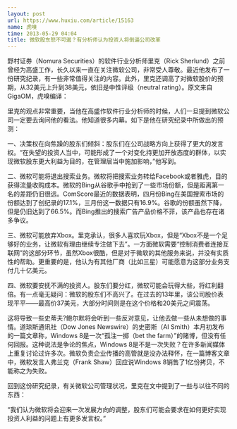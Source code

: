 ```yaml
---
layout: post
url: https://www.huxiu.com/article/15163
name: 虎嗅
time: 2013-05-29 04:04
title: 微软股东怒不可遏？有分析师认为投资人将倒逼公司改革
---
```

野村证券（Nomura Securities）的软件行业分析师里克（Rick Sherlund）之前曾经为高盛工作，长久以来一直在关注微软公司，非常受人尊敬。最近他发布了一份研究纪录，有一些非常值得关注的内容。此外，里克还调高了对微软股价的预期，从32美元上升到38美元，依旧是中性评级（neutral rating）。原文来自GigaOM，虎嗅编译：

里克的观点非常重要，当他在高盛作软件行业分析师的时候，人们一旦提到微软公司一定要去询问他的看法。他知道很多内幕。如下是他在研究纪录中所做出的预测：

一、决策权在向焦躁的股东们倾斜：股东们在公司战略方向上获得了更大的发言权。“在失望的投资人当中，可能形成了一个对变化持更加开放态度的群体，以实现微软股东更大利益为目的，在管理层当中施加影响，”他写到。

二、微软可能将退出搜索业务。微软将把搜索业务转给Facebook或者雅虎，目的获得流量收购成本。微软的Bing从谷歌手中抢到了一些市场份额，但是距离第一名的差距仍旧很远。ComScore最近的数据表明，四月份Bing在美国搜索市场的份额达到了创纪录的17.1%，三月份这一数据只有16.9%。谷歌的份额虽然下降，但是仍旧达到了66.5%。而Bing推出的搜索广告产品价格不菲，该产品也存在诸多争议。

三、微软可能放弃Xbox。里克承认，很多人喜欢玩Xbox，但是“Xbox不是一个足够好的业务，让微软有理由继续专注做下去”。一方面微软需要“控制消费者连接互联网”的这部分环节，虽然Xbox很酷，但是对于微软的其他服务来说，并没有实质性的帮助。更重要的是，他认为有其他厂商（比如三星）可能愿意为这部分业务支付几十亿美元。

四、微软要安抚不满的投资人。股东们要分红，微软可能会玩得大些，将红利翻倍。有一点毫无疑问：微软的股东们不高兴了。在过去的13年里，该公司股价表现平平——最高价37美元，大部分时间则是在这个价格和20美元之间震荡。

这将导致一些史蒂夫?鲍尔默将会听到一些反对意见，让他去做一些从未想做的事情。道琼斯通讯社（Dow Jones Newswire）的史密斯（AI Smith）本月初发布的一篇文章称，Windows 8是一次“孤注一掷（bet the farm）”的赌博，但没有任何回报。这种说法是争论的焦点，Windows 8是不是一次失败？在许多新闻媒体上重复讨论过许多次。微软负责企业传播的高管就是没办法释怀，在一篇博客文章中，微软发言人弗兰克（Frank Shaw）回应说Windows 8销售了1亿份拷贝，不能称之为失败。

回到这份研究纪录，有关微软公司管理状况，里克在文中提到了一些与以往不同的东西：

“我们认为微软将会迎来一次发展方向的调整，股东们可能会要求在如何更好实现投资人利益的问题上有更多发言权。”

